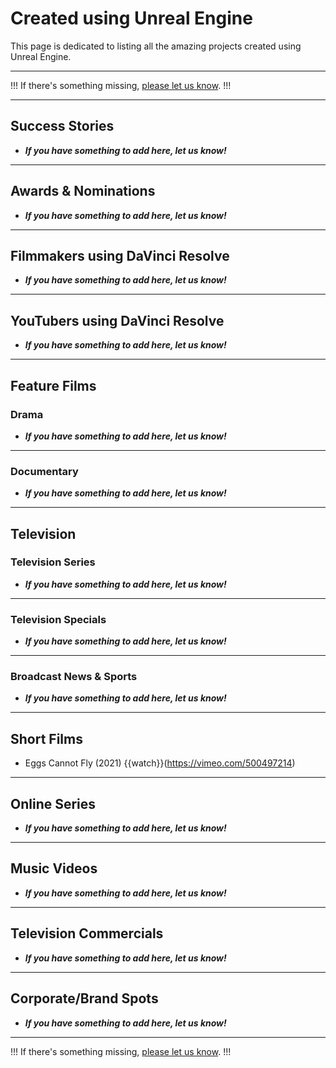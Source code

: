 # Created using Unreal Engine

This page is dedicated to listing all the amazing projects created using Unreal Engine.

---

!!!
If there's something missing, [please let us know](/contribute/).
!!!

---

## Success Stories

- **_If you have something to add here, let us know!_**

---

## Awards & Nominations

- **_If you have something to add here, let us know!_**

---

## Filmmakers using DaVinci Resolve

- **_If you have something to add here, let us know!_**

---

## YouTubers using DaVinci Resolve

- **_If you have something to add here, let us know!_**

---

## Feature Films

### Drama

- **_If you have something to add here, let us know!_**

---

### Documentary

- **_If you have something to add here, let us know!_**

---

## Television

### Television Series

- **_If you have something to add here, let us know!_**

---

### Television Specials

- **_If you have something to add here, let us know!_**

---

### Broadcast News & Sports

- **_If you have something to add here, let us know!_**

---

## Short Films

- Eggs Cannot Fly (2021) {{watch}}(https://vimeo.com/500497214)

---

## Online Series

- **_If you have something to add here, let us know!_**

---

## Music Videos

- **_If you have something to add here, let us know!_**

---

## Television Commercials

- **_If you have something to add here, let us know!_**

---

## Corporate/Brand Spots

- **_If you have something to add here, let us know!_**

---

!!!
If there's something missing, [please let us know](/contribute/).
!!!
